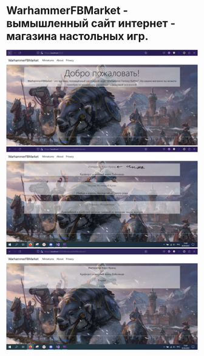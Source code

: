 # WarhammerFBMarket - вымышленный сайт интернет - магазина настольных игр.
![Главная страница](/images/image.png)
![Страница со всеми товарами](/images/image1.png)
![Страница товара, более полное описание](/images/image2.png)